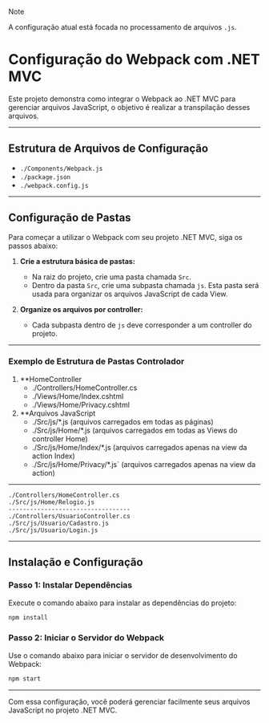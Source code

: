 
> [!NOTE]
> A configuração atual está focada no processamento de arquivos `.js`.

# Configuração do Webpack com .NET MVC

Este projeto demonstra como integrar o Webpack ao .NET MVC para gerenciar arquivos JavaScript, o objetivo é realizar a transpilação desses arquivos.

---

## Estrutura de Arquivos de Configuração

- `./Components/Webpack.js`
- `./package.json`
- `./webpack.config.js`

---

## Configuração de Pastas

Para começar a utilizar o Webpack com seu projeto .NET MVC, siga os passos abaixo:

1. **Crie a estrutura básica de pastas:**
   - Na raiz do projeto, crie uma pasta chamada `Src`.
   - Dentro da pasta `Src`, crie uma subpasta chamada `js`. Esta pasta será usada para organizar os arquivos JavaScript de cada View.

2. **Organize os arquivos por controller:**
   - Cada subpasta dentro de `js` deve corresponder a um controller do projeto.

---
### Exemplo de Estrutura de Pastas Controlador
1. **HomeController
   - ./Controllers/HomeController.cs
   - ./Views/Home/Index.cshtml
   - ./Views/Home/Privacy.cshtml 
2. **Arquivos JavaScript
   - ./Src/js/*.js (arquivos carregados em todas as páginas)
   - ./Src/js/Home/*.js (arquivos carregados em todas as Views do controller Home)
   - ./Src/js/Home/Index/*.js (arquivos carregados apenas na view da action Index)
   - ./Src/js/Home/Privacy/*.js` (arquivos carregados apenas na view da action)
---
```plaintext
./Controllers/HomeController.cs
./Src/js/Home/Relogio.js
----------------------------------
./Controllers/UsuarioController.cs
./Src/js/Usuario/Cadastro.js
./Src/js/Usuario/Login.js
```

---

## Instalação e Configuração

### Passo 1: Instalar Dependências

Execute o comando abaixo para instalar as dependências do projeto:

```bash
npm install
```

### Passo 2: Iniciar o Servidor do Webpack

Use o comando abaixo para iniciar o servidor de desenvolvimento do Webpack:

```bash
npm start
```

---

Com essa configuração, você poderá gerenciar facilmente seus arquivos JavaScript no projeto .NET MVC.
